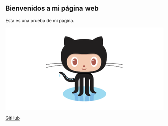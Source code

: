 ## Bienvenidos a mi página web

Esta es una prueba de mi página.

![](github-octocat.png)

[GitHub](http://github.com)

